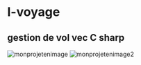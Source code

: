 # I-voyage

## gestion de vol vec C sharp

![monprojetenimage](https://user-images.githubusercontent.com/107076284/175617173-3c5e2e3f-8cd9-41f4-b14a-fbf224ab341e.png)
![monprojetenimage2](https://user-images.githubusercontent.com/107076284/175617224-7ec07d90-3bd9-43d4-8e97-a2d0a7648ac1.png)
